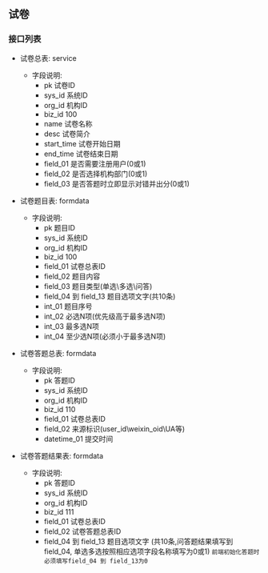 ## 试卷

### 接口列表

* 试卷总表: service
  * 字段说明:
    * pk 试卷ID
    * sys_id 系统ID
    * org_id 机构ID
    * biz_id 100
    * name 试卷名称
    * desc 试卷简介
    * start_time 试卷开始日期
    * end_time 试卷结束日期
    * field_01 是否需要注册用户(0或1)
    * field_02 是否选择机构部门(0或1)
    * field_03 是否答题时立即显示对错并出分(0或1)

* 试卷题目表: formdata
  * 字段说明:
    * pk 题目ID
    * sys_id 系统ID
    * org_id 机构ID
    * biz_id 100
    * field_01 试卷总表ID
    * field_02 题目内容
    * field_03 题目类型(单选\多选\问答)
    * field_04 到 field_13 题目选项文字(共10条)
    * int_01 题目序号
    * int_02 必选N项(优先级高于最多选N项)
    * int_03 最多选N项
    * int_04 至少选N项(必须小于最多选N项)

* 试卷答题总表: formdata
  * 字段说明:
    * pk 答题ID
    * sys_id 系统ID
    * org_id 机构ID
    * biz_id 110
    * field_01 试卷总表ID
    * field_02 来源标识(user_id\weixin_oid\UA等)
    * datetime_01 提交时间

* 试卷答题结果表: formdata
  * 字段说明:
    * pk 答题ID
    * sys_id 系统ID
    * org_id 机构ID
    * biz_id 111
    * field_01 试卷总表ID
    * field_02 试卷答题总表ID
    * field_04 到 field_13 题目选项文字 (共10条,问答题结果填写到field_04,
      单选多选按照相应选项字段名称填写为0或1) `前端初始化答题时必须填写field_04 到 field_13为0`

